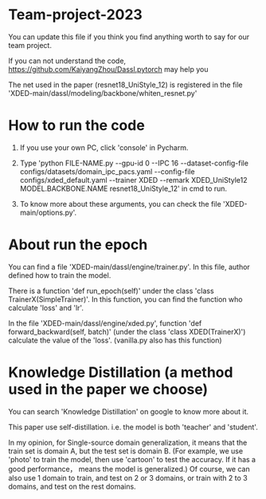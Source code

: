 # Team-project-2023
You can update this file if you think you find anything worth to say for our team project.

If you can not understand the code, https://github.com/KaiyangZhou/Dassl.pytorch may help you

The net used in the paper (resnet18_UniStyle_12) is registered in the file 'XDED-main/dassl/modeling/backbone/whiten_resnet.py'

# How to run the code
1. If you use your own PC, click 'console' in Pycharm.

2. Type 'python FILE-NAME.py  --gpu-id 0 --IPC 16 --dataset-config-file configs/datasets/domain_ipc_pacs.yaml --config-file configs/xded_default.yaml --trainer XDED --remark XDED_UniStyle12 MODEL.BACKBONE.NAME resnet18_UniStyle_12' in cmd to run.

3. To know more about these arguments, you can check the file 'XDED-main/options.py'.

# About run the epoch
You can find a file 'XDED-main/dassl/engine/trainer.py'. In this file, author defined how to train the model.

There is a function 'def run_epoch(self)' under the class 'class TrainerX(SimpleTrainer)'. In this function, you can find the function who calculate 'loss' and 'lr'.

In the file 'XDED-main/dassl/engine/xded.py', function 'def forward_backward(self, batch)' (under the class 'class XDED(TrainerX)') calculate the value of the 'loss'. (vanilla.py also has this function)

# Knowledge Distillation (a method used in the paper we choose)
You can search 'Knowledge Distillation' on google to know more about it.

This paper use self-distillation. i.e. the model is both 'teacher' and 'student'.

In my opinion, for Single-source domain generalization, it means that the train set is domain A, but the test set is domain B. (For example, we use 'photo' to train the model, then use 'cartoon' to test the accuracy. If it has a good performance， means the model is generalized.) 
Of course, we can also use 1 domain to train, and test on 2 or 3 domains, or train with 2 to 3 domains, and test on the rest domains.
